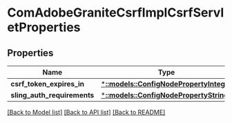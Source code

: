 # ComAdobeGraniteCsrfImplCsrfServletProperties

## Properties
Name | Type | Description | Notes
------------ | ------------- | ------------- | -------------
**csrf_token_expires_in** | [***::models::ConfigNodePropertyInteger**](configNodePropertyInteger.md) |  | [optional] 
**sling_auth_requirements** | [***::models::ConfigNodePropertyString**](configNodePropertyString.md) |  | [optional] 

[[Back to Model list]](../README.md#documentation-for-models) [[Back to API list]](../README.md#documentation-for-api-endpoints) [[Back to README]](../README.md)


